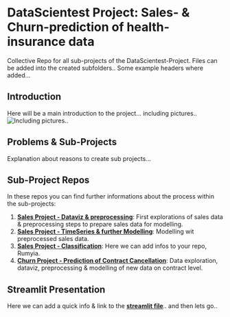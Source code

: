 # DataScientest Project: Sales- & Churn-prediction of health-insurance data
Collective Repo for all sub-projects of the DataScientest-Project.
Files can be added into the created subfolders..
Some example headers where added...

## Introduction
Here will be a main introduction to the project... including pictures..
<br>
![Including pictures..](https://github.com/JonathanPablo/DataScientest_Sales-Churn_Project/assets/134729968/962581eb-ed83-4149-a433-b36e68ba9e08)

## Problems & Sub-Projects
Explanation about reasons to create sub projects...

## Sub-Project Repos
In these repos you can find further informations about the process within the sub-projects:
1. __[Sales Project - Dataviz & preprocessing](https://github.com/JonathanPablo/SalesProject)__: First explorations of sales data & preprocessing steps to prepare sales data for modelling.
2. __[Sales Project - TimeSeries & further Modelling](https://github.com/tis294/Sales_TimeSeries)__: Modelling wit preprocessed sales data.
3. __[Sales Project - Classification](https://github.com/RumiyaAlMeri/Rumi)__: Here we can add infos to your repo, Rumyia.
4. __[Churn Project - Prediction of Contract Cancellation](https://github.com/tis294/Sales_TimeSeries)__: Data exploration, dataviz, preprocessing & modelling of new data on contract level. 

## Streamlit Presentation
Here we can add a quick info & link to the __[streamlit file](https://github.com/JonathanPablo/DataScientest_Sales-Churn_Project/blob/main/Streamlit/readme.md)__.. and then lets go.. 
